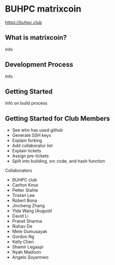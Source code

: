 BUHPC matrixcoin 
================

https://buhpc.club


What is matrixcoin?
----------------

Info

Development Process
-------------------

Info

Getting Started
---------------

Info on build process

Getting Started for Club Members
--------------------------------
 - See who has used github
 - Generate SSH keys
 - Explain forking
 - Add collaborator list
 - Explain tickets
 - Assign pre-tickets
 - Split into building, src code, and hash function

Collaborators

 - BUHPC club
 - Carlton Knox
 - Petter Stahle
 - Tristan Lee
 - Robert Bona
 - Jincheng Zhang
 - Yida Wang (August) 
 - David Li
 - Pranet Sharma
 - Rishav De
 - Mete Gumusayak 
 - Gordon Ng
 - Kelly Chen
 - Shamir Legaspi
 - Nyah Madison
 - Angelo Soyannwo
